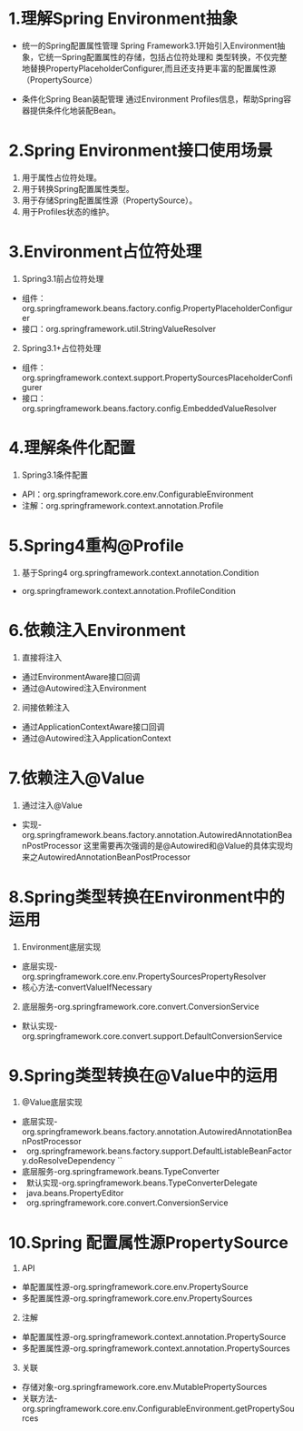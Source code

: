 # 1.理解Spring Environment抽象
+ 统一的Spring配置属性管理
Spring Framework3.1开始引入Environment抽象，它统一Spring配置属性的存储，包括占位符处理和
类型转换，不仅完整地替换PropertyPlaceholderConfigurer,而且还支持更丰富的配置属性源（PropertySource）

+ 条件化Spring Bean装配管理
通过Environment Profiles信息，帮助Spring容器提供条件化地装配Bean。

# 2.Spring Environment接口使用场景
1. 用于属性占位符处理。
2. 用于转换Spring配置属性类型。
3. 用于存储Spring配置属性源（PropertySource）。
4. 用于Profiles状态的维护。

# 3.Environment占位符处理
1. Spring3.1前占位符处理
+ 组件：org.springframework.beans.factory.config.PropertyPlaceholderConfigurer
+ 接口：org.springframework.util.StringValueResolver

2. Spring3.1+占位符处理
+ 组件：org.springframework.context.support.PropertySourcesPlaceholderConfigurer
+ 接口：org.springframework.beans.factory.config.EmbeddedValueResolver

# 4.理解条件化配置
1. Spring3.1条件配置
+ API：org.springframework.core.env.ConfigurableEnvironment
+ 注解：org.springframework.context.annotation.Profile

# 5.Spring4重构@Profile
1. 基于Spring4 org.springframework.context.annotation.Condition
+ org.springframework.context.annotation.ProfileCondition

# 6.依赖注入Environment
1. 直接将注入
+ 通过EnvironmentAware接口回调
+ 通过@Autowired注入Environment

2. 间接依赖注入
+ 通过ApplicationContextAware接口回调
+ 通过@Autowired注入ApplicationContext

# 7.依赖注入@Value
1. 通过注入@Value
+ 实现-org.springframework.beans.factory.annotation.AutowiredAnnotationBeanPostProcessor
这里需要再次强调的是@Autowired和@Value的具体实现均来之AutowiredAnnotationBeanPostProcessor

# 8.Spring类型转换在Environment中的运用
1. Environment底层实现
+ 底层实现-org.springframework.core.env.PropertySourcesPropertyResolver
+ 核心方法-convertValueIfNecessary

2. 底层服务-org.springframework.core.convert.ConversionService
+ 默认实现-org.springframework.core.convert.support.DefaultConversionService

# 9.Spring类型转换在@Value中的运用
1. @Value底层实现
+ 底层实现-org.springframework.beans.factory.annotation.AutowiredAnnotationBeanPostProcessor
+ &nbsp;&nbsp;org.springframework.beans.factory.support.DefaultListableBeanFactory.doResolveDependency
``
+ 底层服务-org.springframework.beans.TypeConverter
+ &nbsp;&nbsp;默认实现-org.springframework.beans.TypeConverterDelegate
+ &nbsp;&nbsp;java.beans.PropertyEditor
+ &nbsp;&nbsp;org.springframework.core.convert.ConversionService

# 10.Spring 配置属性源PropertySource
1. API
+ 单配置属性源-org.springframework.core.env.PropertySource
+ 多配置属性源-org.springframework.core.env.PropertySources

2. 注解
+ 单配置属性源-org.springframework.context.annotation.PropertySource
+ 多配置属性源-org.springframework.context.annotation.PropertySources

3. 关联
+ 存储对象-org.springframework.core.env.MutablePropertySources
+ 关联方法-org.springframework.core.env.ConfigurableEnvironment.getPropertySources
